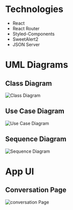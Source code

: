 # Technologies
 - React
 - React Router
 - Styled-Components
 - SweetAlert2
 - JSON Server

# UML Diagrams

## Class Diagram

![Class Diagram]("diagrams/class.png")

## Use Case Diagram

![Use Case Diagram]("diagrams/cas.png")

## Sequence Diagram

![Sequence Diagram]("diagrams/sequences.png")

# App UI

## Conversation Page

![conversation Page]("App_imgs/chat.png")
